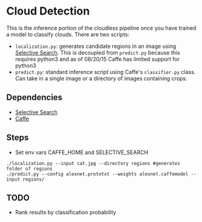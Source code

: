 # Cloud Detection

This is the inference portion of the cloudless pipeline once you have trained a
model to classify clouds.
There are two scripts:
  - `localization.py`: generates candidate regions in an image using [Selective
    Search](https://github.com/belltailjp/selective_search_py). This is
    decoupled from `predict.py` because this requires python3 and as of
    08/20/15 Caffe has limited support for python3
  - `predict.py`: standard inference script using Caffe's `classifier.py`
    class. Can take in a single image or a directory of images containing
    crops.

## Dependencies
- [Selective Search](https://github.com/belltailjp/selective_search_py)
- [Caffe](https://github.com/BVLC/caffe)

## Steps
- Set env vars CAFFE_HOME and SELECTIVE_SEARCH
```
./localization.py --input cat.jpg --directory regions #generates folder of regions
./predict.py --config alexnet.prototxt --weights alexnet.caffemodel --input regions/
```

## TODO
- Rank results by classification probability

